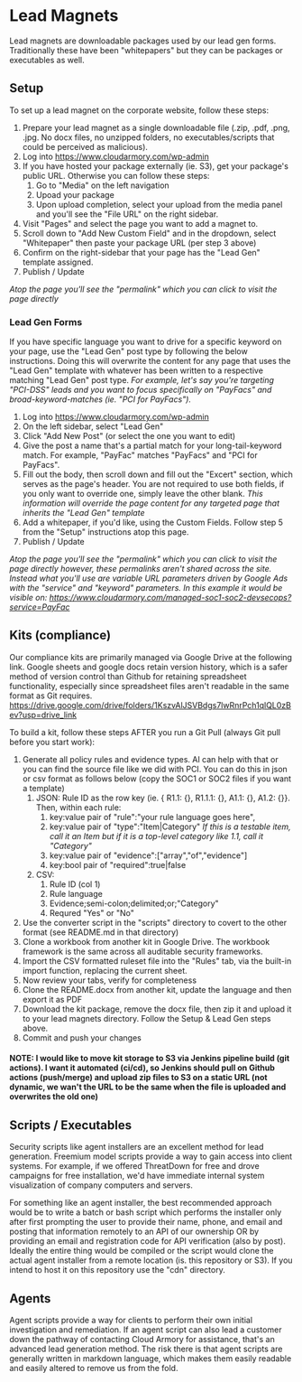 # Lead Magnets

Lead magnets are downloadable packages used by our lead gen forms.  Traditionally these have been "whitepapers" but they can be packages or executables as well.

## Setup

To set up a lead magnet on the corporate website, follow these steps:

1. Prepare your lead magnet as a single downloadable file (.zip, .pdf, .png, .jpg.  No docx files, no unzipped folders, no executables/scripts that could be perceived as malicious).
2. Log into https://www.cloudarmory.com/wp-admin
3. If you have hosted your package externally (ie. S3), get your package's public URL.  Otherwise you can follow these steps:
	1. Go to "Media" on the left navigation
	2. Upoad your package
	3. Upon upload completion, select your upload from the media panel and you'll see the "File URL" on the right sidebar.
4. Visit "Pages" and select the page you want to add a magnet to.
5. Scroll down to "Add New Custom Field" and in the dropdown, select "Whitepaper" then paste your package URL (per step 3 above)
6. Confirm on the right-sidebar that your page has the "Lead Gen" template assigned.
7. Publish / Update

*Atop the page you'll see the "permalink" which you can click to visit the page directly*

### Lead Gen Forms

If you have specific language you want to drive for a specific keyword on your page, use the "Lead Gen" post type by following the below instructions.  Doing this will overwrite the content for any page that uses the "Lead Gen" template with whatever has been written to a respective matching "Lead Gen" post type.
*For example, let's say you're targeting "PCI-DSS" leads and you want to focus specifically on "PayFacs" and broad-keyword-matches (ie. "PCI for PayFacs").*

1. Log into https://www.cloudarmory.com/wp-admin
2. On the left sidebar, select "Lead Gen"
3. Click "Add New Post" (or select the one you want to edit)
4. Give the post a name that's a partial match for your long-tail-keyword match.  For example, "PayFac" matches "PayFacs" and "PCI for PayFacs".
5. Fill out the body, then scroll down and fill out the "Excert" section, which serves as the page's header.  You are not required to use both fields, if you only want to override one, simply leave the other blank.  *This information will override the page content for any targeted page that inherits the "Lead Gen" template*
6. Add a whitepaper, if you'd like, using the Custom Fields.  Follow step 5 from the "Setup" instructions atop this page.
7. Publish / Update

*Atop the page you'll see the "permalink" which you can click to visit the page directly however, these permalinks aren't shared across the site.*
*Instead what you'll use are variable URL parameters driven by Google Ads with the "service" and "keyword" parameters.*
*In this example it would be visible on: https://www.cloudarmory.com/managed-soc1-soc2-devsecops?service=PayFac*

## Kits (compliance)

Our compliance kits are primarily managed via Google Drive at the following link.  Google sheets and google docs retain version history, which is a safer method of version control than Github for retaining spreadsheet functionality, especially since spreadsheet files aren't readable in the same format as Git requires.
https://drive.google.com/drive/folders/1KszvAlJSVBdgs7lwRnrPch1qlQL0zBev?usp=drive_link

To build a kit, follow these steps AFTER you run a Git Pull (always Git pull before you start work):

1. Generate all policy rules and evidence types.  AI can help with that or you can find the source file like we did with PCI.  You can do this in json or csv format as follows below (copy the SOC1 or SOC2 files if you want a template)
	1. JSON: Rule ID as the row key (ie. { R1.1: {}, R1.1.1: {}, A1.1: {}, A1.2: {}}.  Then, within each rule:
		1. key:value pair of "rule":"your rule language goes here",
		2. key:value pair of "type":"Item|Category" *If this is a testable item, call it an Item but if it is a top-level category like 1.1, call it "Category"*
		3. key:value pair of "evidence":["array","of","evidence"]
		4. key:bool pair of "required":true|false
	2. CSV:
		1. Rule ID (col 1)
		2. Rule language
		3. Evidence;semi-colon;delimited;or;"Category"
		4. Requred "Yes" or "No"
2. Use the converter script in the "scripts" directory to covert to the other format (see README.md in that directory)
3. Clone a workbook from another kit in Google Drive.  The workbook framework is the same across all auditable security frameworks.
4. Import the CSV formatted ruleset file into the "Rules" tab, via the built-in import function, replacing the current sheet.
5. Now review your tabs, verify for completeness
6. Clone the README.docx from another kit, update the language and then export it as PDF
7. Download the kit package, remove the docx file, then zip it and upload it to your lead magnets directory.  Follow the Setup & Lead Gen steps above.
8. Commit and push your changes

#### NOTE: I would like to move kit storage to S3 via Jenkins pipeline build (git actions).  I want it automated (ci/cd), so Jenkins should pull on Github actions (push/merge) and upload zip files to S3 on a static URL (not dynamic, we wan't the URL to be the same when the file is uploaded and overwrites the old one)


## Scripts / Executables

Security scripts like agent installers are an excellent method for lead generation.  Freemium model scripts provide a way to gain access into client systems.  For example, if we offered ThreatDown for free and drove campaigns for free installation, we'd have immediate internal system visualization of company computers and servers.

For something like an agent installer, the best recommended approach would be to write a batch or bash script which performs the installer only after first prompting the user to provide their name, phone, and email and posting that information remotely to an API of our ownership OR by providing an email and registration code for API verification (also by post).  Ideally the entire thing would be compiled or the script would clone the actual agent installer from a remote location (is. this repository or S3).  If you intend to host it on this repository use the "cdn" directory.

## Agents

Agent scripts provide a way for clients to perform their own initial investigation and remediation.  If an agent script can also lead a customer down the pathway of contacting Cloud Armory for assistance, that's an advanced lead generation method.  The risk there is that agent scripts are generally written in markdown language, which makes them easily readable and easily altered to remove us from the fold.